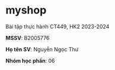 # myshop

Bài tập thực hành CT449, HK2 2023-2024

**MSSV**: B2005776

**Họ tên SV**: Nguyễn Ngọc Thư

**Nhóm học phần**: 06
